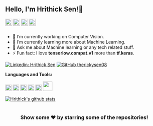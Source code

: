 ## Hello, I'm Hrithick Sen!👋




<a href="https://www.linkedin.com/in/hrithick-sen-58ab1619b">
  <img align="left" alt="Hrithick's Linkdein" width="22px" src="https://cdn.jsdelivr.net/npm/simple-icons@v3/icons/linkedin.svg" />
</a>
<a href="https://github.com/therickysen08">
  <img align="left" alt="Hrithick's Github" width="22px" src="https://cdn.jsdelivr.net/npm/simple-icons@v3/icons/github.svg" />
</a>
<a href="https://www.instagram.com/thebrittleguy/">
  <img align="left" alt="Hrithick's Instagram" width="22px" src="https://cdn.jsdelivr.net/npm/simple-icons@v3/icons/instagram.svg" />
</a>
<a href="https://www.facebook.com/ricky.sen.1806/">
  <img align="left" alt="Hrithick's Facebook" width="22px" src="https://cdn.jsdelivr.net/npm/simple-icons@v3/icons/facebook.svg" />
</a>

<br/>
<br/>



- 🔭 I’m currently working on Computer Vision.
- 🌱 I’m currently learning more about Machine Learning.
- 💬 Ask me about Machine learning or any tech related stuff.
- ⚡ Fun fact: I love **tensorlow.compat.v1** more than **tf.keras**.


[![Linkedin: Hrithick Sen](https://img.shields.io/badge/-HrithickSen-blue?style=flat-square&logo=Linkedin&logoColor=white&link=https://www.linkedin.com/in/imthepk/)](https://www.linkedin.com/in/hrithick-sen-58ab1619b)
[![GitHub therickysen08](https://img.shields.io/github/followers/therickysen08?label=follow&style=social)](https://github.com/Therickysen08)


**Languages and Tools:**  

<code><img height="20" src="https://miro.medium.com/max/2560/1*lZHtgsqo0gww25bLcpjTqQ.png"></code>
<code><img height="20" src="https://cdn.iconscout.com/icon/free/png-512/c-programming-569564.png"></code>
<code><img height="20" src="https://miro.medium.com/max/1000/1*eJWbxmatlWJCNuhJqXB_dw.png"></code>
<code><img height="20" src="https://data-flair.training/blogs/wp-content/uploads/sites/2/2019/07/scikit-learn-logo.png"></code>
<code><img height="20" src="https://3.bp.blogspot.com/-yvrV6MUueGg/ToICp0YIDPI/AAAAAAAAADg/SYKg4dWpyC43AAfrDwBTR0VYmYT0QshEgCPcBGAYYCw/s1600/OpenCV_Logo.png"></code>
<code><img height="30" src="https://pytorch.org/assets/images/pytorch-logo.png"></code>



<a href="https://github.com/iampawan">
 <img align="center" src="https://github-readme-stats.vercel.app/api?username=therickysen08&show_icons=true&theme=light&line_height=27" alt="Hrithick's github stats"/>
</a>

<br/>
<br/>

<div align="center">

### Show some ❤️ by starring some of the repositories!

</div>

